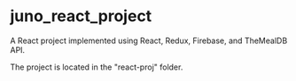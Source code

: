 # juno_react_project


A React project implemented using React, Redux, Firebase, and TheMealDB API.

The project is located in the "react-proj" folder.
